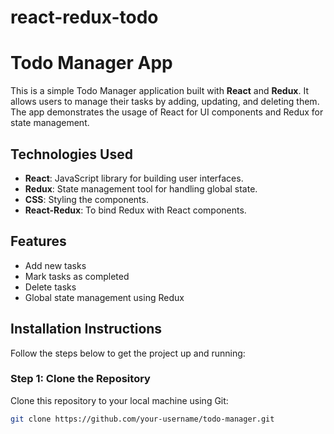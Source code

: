 # react-redux-todo

# Todo Manager App

This is a simple Todo Manager application built with **React** and **Redux**. It allows users to manage their tasks by adding, updating, and deleting them. The app demonstrates the usage of React for UI components and Redux for state management.

## Technologies Used

- **React**: JavaScript library for building user interfaces.
- **Redux**: State management tool for handling global state.
- **CSS**: Styling the components.
- **React-Redux**: To bind Redux with React components.

## Features

- Add new tasks
- Mark tasks as completed
- Delete tasks
- Global state management using Redux

## Installation Instructions

Follow the steps below to get the project up and running:

### Step 1: Clone the Repository

Clone this repository to your local machine using Git:

```bash
git clone https://github.com/your-username/todo-manager.git
